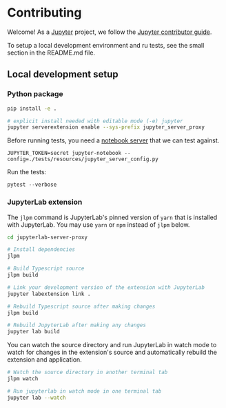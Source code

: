 # Contributing

Welcome! As a [Jupyter](https://jupyter.org) project, we follow the [Jupyter contributor guide](https://jupyter.readthedocs.io/en/latest/contributor/content-contributor.html).

To setup a local development environment and ru tests, see the small section in
the README.md file.

## Local development setup

### Python package

```bash
pip install -e .

# explicit install needed with editable mode (-e) jupyter
jupyter serverextension enable --sys-prefix jupyter_server_proxy
```

Before running tests, you need a [notebook
server](https://github.com/jupyter/notebook) that we can test against.

```
JUPYTER_TOKEN=secret jupyter-notebook --config=./tests/resources/jupyter_server_config.py
```

Run the tests:

```
pytest --verbose
```

### JupyterLab extension

The `jlpm` command is JupyterLab's pinned version of `yarn` that is
installed with JupyterLab. You may use `yarn` or `npm` instead of `jlpm`
below.

```bash
cd jupyterlab-server-proxy

# Install dependencies
jlpm

# Build Typescript source
jlpm build

# Link your development version of the extension with JupyterLab
jupyter labextension link .

# Rebuild Typescript source after making changes
jlpm build

# Rebuild JupyterLab after making any changes
jupyter lab build
```

You can watch the source directory and run JupyterLab in watch mode to
watch for changes in the extension's source and automatically rebuild
the extension and application.

```bash
# Watch the source directory in another terminal tab
jlpm watch

# Run jupyterlab in watch mode in one terminal tab
jupyter lab --watch
```
